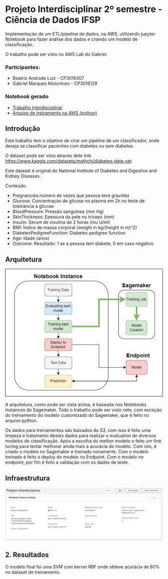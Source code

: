 # Projeto Interdisciplinar 2º semestre - Ciência de Dados IFSP

Implementação de um ETL/pipeline de dados, na AWS, utilizando jupyter Notebook para fazer análise dos dados e criando um modelo de classificação.

O trabalho pode ser visto no AWS Lab do Gabriel.

### Participantes:
 - Beatriz Andrade Luiz  - CP3016307
 - Gabriel Marques Molonhoni - CP3016129

### Notebook gerado
 * [Trabalho Interdisciplinar](https://github.com/GabrielMolonhoni/Projeto_Interdisciplinar_2_semestre/blob/main/Interdisciplinar.ipynb)
 * [Arquivo de treinamento na AWS (python)](https://github.com/GabrielMolonhoni/Projeto_Interdisciplinar_2_semestre/blob/main/train.py)
 
  ## Introdução
 
 Este trabalho tem o objetivo de cirar um pipeline de um classificador, onde deseja se classificar pacientes com diabetes ou sem diabetes.
 
 O dataset pode ser visto através dete link: https://www.kaggle.com/datasets/mathchi/diabetes-data-set
 
 Este dataset é original do National Institute of Diabetes and Digestive and Kidney Diseases.
 
 Conteúdo:
  * Pregnancies:número de vezes que  pessoa teve gravidez
  * Glucose: Concentração de glicose no plasma em 2h no teste de tolelrância a glicose
  * BloodPressure: Pressão sanguínea (mm Hg)
  * SkinThickness: Epessura da pele no tríceps (mm)
  * Insulin: Serum de insulina de 2 horas (mu U/ml)
  * BMI: Índice de massa corporal (weight in kg/(height in m)^2)
  * DiabetesPedigreeFunction: Diabetes pedigree function
  * Age: Idade (anos)
  * Outcome: Resultado: 1 se a pessoa tem diabete, 0 em caso negativo
 
 ## Arquitetura
 ![title](arquitetura_aws.jpg)
 
 A arquitetura, como pode ser vista acima, é baseada nos Notebooks Instances do Sagemaker. Todo o trabalho pode ser visto nele, com exceção do treinamento do modelo customizado do Sagemaker, que é feito no arquivo python.
 
 Os dados para treinamentos são baixados do S3, com isso é feito uma limpeza e tratamento destes dados para realizar o evaluation de diversos modelos de classificação. Após a escolha do melhor modelo e feito um fine tuning para tentar melhorar ainda mais a acurácia do modelo. Com isto, é criado o modelo no Sagemaker e treinado novamente. Com o modelo treinado é feito o deploy do modelo no Endpoint. Com o modelo no endpoint, por fim é feito a validação com os dados de teste.
 ## Infraestrutura
 
 ![title](Notebook_Settings.JPG)
 
 ## 2. Resultados
 O modelo final foi uma SVM com kernel RBF onde obteve acurácia de 80% no dataset de treinamento.
